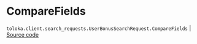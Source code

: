 # CompareFields
`toloka.client.search_requests.UserBonusSearchRequest.CompareFields` | [Source code](https://github.com/Toloka/toloka-kit/blob/v1.1.0.post1/src/client/search_requests.py#L767)


